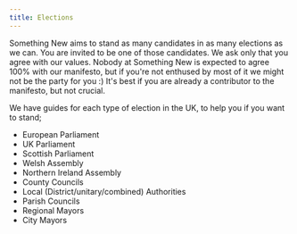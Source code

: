 ```yaml
---
title: Elections
---
```


Something New aims to stand as many candidates in as many elections as we can. You are invited to be one of those candidates. We ask only that you agree with our values. Nobody at Something New is expected to agree 100% with our manifesto, but if you're not enthused by most of it we might not be the party for you :) It's best if you are already a contributor to the manifesto, but not crucial.

We have guides for each type of election in the UK, to help you if you want to stand;

* European Parliament
* UK Parliament
* Scottish Parliament
* Welsh Assembly
* Northern Ireland Assembly
* County Councils
* Local (District/unitary/combined) Authorities
* Parish Councils
* Regional Mayors
* City Mayors
